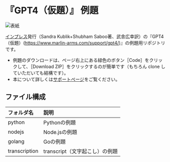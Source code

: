 # 『GPT4（仮題）』 例題

![表紙](https://www.marlin-arms.com/jpn/arts/books/gpt4.png)

[インプレス](https://book.impress.co.jp/books/)発行（Sandra Kublik+Shubham Saboo著、武舎広幸訳）の『GPT4（仮題）(https://www.marlin-arms.com/support/gpt4/)』の例題用リポジトリです。

<div>
<ul>
  <li>	
  例題のダウンロードは、ページ右上にある緑色のボタン［Code］をクリックして、［Download ZIP］をクリックするのが簡単です（もちろん clone していただいても結構です）。
  </li>
  <li>
  本について詳しくは<a href="https://www.marlin-arms.com/support/gpt4/">サポートページ</a>をご覧ください。
  </li>
</div>

## ファイル構成

|フォルダ名  |説明         |
|:--        |:--         |
|python       |Pythonの例題    |
|nodejs       |Node.jsの例題    |
|golang       |Goの例題    |
|transcription       |transcript（文字起こし）の例題   |


